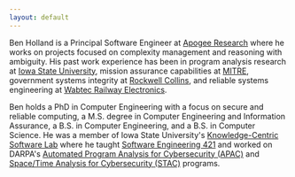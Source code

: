 ```yaml
---
layout: default
---
```


Ben Holland is a Principal Software Engineer at [Apogee Research](http://www.apogee-research.com) where he works on projects focused on complexity management and reasoning with ambiguity. His past work experience has been in program analysis research at [Iowa State University](https://www.iastate.edu), mission assurance capabilities at [MITRE](https://www.mitre.org), government systems integrity at [Rockwell Collins](https://www.rockwellcollins.com), and reliable systems engineering at [Wabtec Railway Electronics](http://wabtec.com).

Ben holds a PhD in Computer Engineering with a focus on secure and reliable computing, a M.S. degree in Computer Engineering and Information Assurance, a B.S. in Computer Engineering, and a B.S. in Computer Science. He was a member of Iowa State University's [Knowledge-Centric Software Lab](https://www.ece.iastate.edu/kcsl/) where he taught [Software Engineering 421](https://se421-fall2018.github.io) and worked on DARPA's [Automated Program Analysis for Cybersecurity (APAC)](https://www.darpa.mil/program/automated-program-analysis-for-cybersecurity)  and [Space/Time Analysis for Cybersecurity (STAC)](http://www.darpa.mil/program/space-time-analysis-for-cybersecurity) programs.
